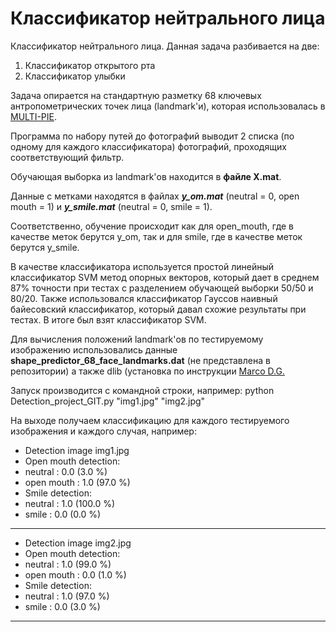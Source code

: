 Классификатор нейтрального лица
=====================
Классификатор нейтрального лица. Данная задача разбивается на две:

1. Классификатор открытого рта
2. Классификатор улыбки

Задача опирается на стандартную разметку 68 ключевых антропометрических точек лица (landmark'и), которая использовалась в [MULTI-PIE](https://www.ncbi.nlm.nih.gov/pmc/articles/PMC2873597/). 

Программа по набору путей до фотографий выводит 2 списка (по одному для каждого классификатора) фотографий, проходящих соответствующий фильтр.

Обучающая выборка из landmark'ов находится в **файле X.mat**.

Данные с метками находятся в файлах ***y_om.mat*** (neutral = 0, open mouth = 1) и ***y_smile.mat*** (neutral = 0, smile = 1).

Соответственно, обучение происходит как для open_mouth, где в качестве меток берутся y_om, так и для smile, где в качестве меток берутся y_smile.

В качестве классификатора используется простой линейный классификатор SVM метод опорных векторов, который дает в среднем 87% точности при тестах с разделением обучающей выборки 50/50 и 80/20. Также использовался классификатор Гауссов наивный байесовский классификатор, который давал схожие результаты при тестах. В итоге был взят классификатор SVM.

Для вычисления положений landmark'ов по тестируемому изображению использовались данные **shape_predictor_68_face_landmarks.dat** (не представлена в репозитории) а также dlib (установка по инструкции [Marco D.G.](https://stackoverflow.com/questions/41912372/dlib-installation-on-windows-10)

Запуск производится с командной строки, например:
python Detection_project_GIT.py "img1.jpg" "img2.jpg"

На выходе получаем классификацию для каждого тестируемого изображения и каждого случая, например:

* Detection image  img1.jpg
* Open mouth detection:
* neutral : 0.0 (3.0 %)
* open mouth : 1.0 (97.0 %)
* Smile detection:
* neutral : 1.0 (100.0 %)
* smile : 0.0 (0.0 %)
---
* Detection image  img2.jpg
* Open mouth detection:
* neutral : 1.0 (99.0 %)
* open mouth : 0.0 (1.0 %)
* Smile detection:
* neutral : 1.0 (97.0 %)
* smile : 0.0 (3.0 %)
---
